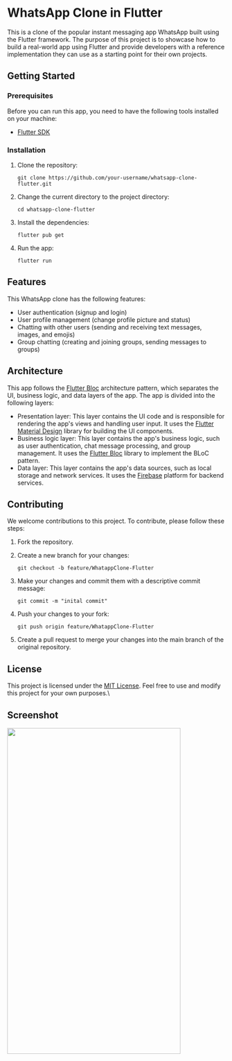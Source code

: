 # WhatsApp Clone in Flutter

This is a clone of the popular instant messaging app WhatsApp built using the Flutter framework. The purpose of this project is to showcase how to build a real-world app using Flutter and provide developers with a reference implementation they can use as a starting point for their own projects.

## Getting Started

### Prerequisites

Before you can run this app, you need to have the following tools installed on your machine:

- [Flutter SDK](https://flutter.dev/docs/get-started/install)

### Installation

1. Clone the repository:

   ```
   git clone https://github.com/your-username/whatsapp-clone-flutter.git
   ```

2. Change the current directory to the project directory:

   ```
   cd whatsapp-clone-flutter
   ```

3. Install the dependencies:

   ```
   flutter pub get
   ```

4. Run the app:

   ```
   flutter run
   ```

## Features

This WhatsApp clone has the following features:

- User authentication (signup and login)
- User profile management (change profile picture and status)
- Chatting with other users (sending and receiving text messages, images, and emojis)
- Group chatting (creating and joining groups, sending messages to groups)

## Architecture

This app follows the [Flutter Bloc](https://pub.dev/packages/riverpod) architecture pattern, which separates the UI, business logic, and data layers of the app. The app is divided into the following layers:

- Presentation layer: This layer contains the UI code and is responsible for rendering the app's views and handling user input. It uses the [Flutter Material Design](https://flutter.dev/docs/development/ui/widgets/material) library for building the UI components.
- Business logic layer: This layer contains the app's business logic, such as user authentication, chat message processing, and group management. It uses the [Flutter Bloc](https://pub.dev/packages/riverpod) library to implement the BLoC pattern.
- Data layer: This layer contains the app's data sources, such as local storage and network services. It uses the [Firebase](https://firebase.google.com/) platform for backend services.

## Contributing

We welcome contributions to this project. To contribute, please follow these steps:

1. Fork the repository.

2. Create a new branch for your changes:

   ```
   git checkout -b feature/WhatappClone-Flutter
   ```

3. Make your changes and commit them with a descriptive commit message:

   ```
   git commit -m "inital commit"
   ```

4. Push your changes to your fork:

   ```
   git push origin feature/WhatappClone-Flutter
   ```

5. Create a pull request to merge your changes into the main branch of the original repository.

## License

This project is licensed under the [MIT License](https://opensource.org/licenses/MIT). Feel free to use and modify this project for your own purposes.\

## Screenshot
<img src="https://github.com/IPH-Technologies-Pvt-Ltd/WhatappClone-Flutter/assets/124572978/492bc223-e29b-4652-865e-6359fb195437" 
     width="400" 
     height="750"/>
